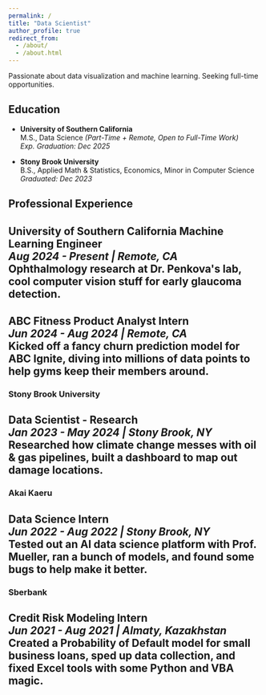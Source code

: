 ```yaml
---
permalink: /
title: "Data Scientist"
author_profile: true
redirect_from: 
  - /about/
  - /about.html
---
```


Passionate about data visualization and machine learning. Seeking full-time opportunities.

Education
---
- **University of Southern California**  
  M.S., Data Science *(Part-Time + Remote, Open to Full-Time Work)*  
  *Exp. Graduation: Dec 2025*
  
- **Stony Brook University**  
  B.S., Applied Math & Statistics, Economics, Minor in Computer Science  
  *Graduated: Dec 2023*

Professional Experience
---
University of Southern California
**Machine Learning Engineer**  
*Aug 2024 - Present | Remote, CA*  
Ophthalmology research at Dr. Penkova's lab, cool computer vision stuff for early glaucoma detection.
---
ABC Fitness
**Product Analyst Intern**  
*Jun 2024 - Aug 2024 | Remote, CA*  
Kicked off a fancy churn prediction model for ABC Ignite, diving into millions of data points to help gyms keep their members around.
---
### **Stony Brook University**  
**Data Scientist - Research**  
*Jan 2023 - May 2024 | Stony Brook, NY*  
Researched how climate change messes with oil & gas pipelines, built a dashboard to map out damage locations.
---
### **Akai Kaeru**  
**Data Science Intern**  
*Jun 2022 - Aug 2022 | Stony Brook, NY*  
Tested out an AI data science platform with Prof. Mueller, ran a bunch of models, and found some bugs to help make it better.
---
### **Sberbank**  
**Credit Risk Modeling Intern**  
*Jun 2021 - Aug 2021 | Almaty, Kazakhstan*  
Created a Probability of Default model for small business loans, sped up data collection, and fixed Excel tools with some Python and VBA magic.
---

